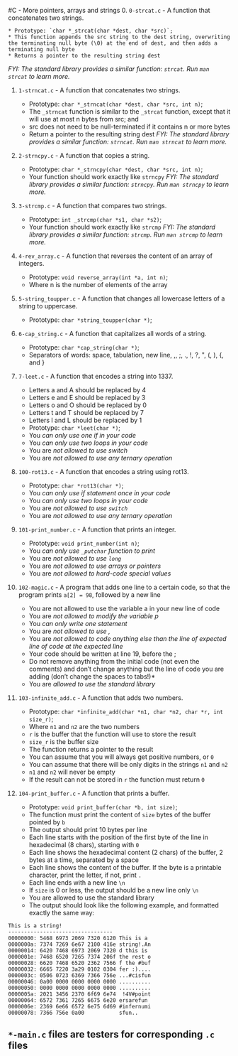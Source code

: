 #C - More pointers, arrays and strings
0. `0-strcat.c` - A function that concatenates two strings.

	* Prototype: `char *_strcat(char *dest, char *src)`;
	* This function appends the src string to the dest string, overwriting the terminating null byte (\0) at the end of dest, and then adds a terminating null byte
	* Returns a pointer to the resulting string dest
_FYI: The standard library provides a similar function: `strcat`. Run `man strcat` to learn more._

1. `1-strncat.c` - A function that concatenates two strings.

	* Prototype: `char *_strncat(char *dest, char *src, int n)`;
	* The `_strncat` function is similar to the `_strcat` function, except that
it will use at most n bytes from src; and
	* src does not need to be null-terminated if it contains n or more bytes
	* Return a pointer to the resulting string dest
_FYI: The standard library provides a similar function: `strncat`. Run `man strncat` to learn more._

2. `2-strncpy.c` - A function that copies a string.

	* Prototype: `char *_strncpy(char *dest, char *src, int n)`;
	* Your function should work exactly like `strncpy`
_FYI: The standard library provides a similar function: `strncpy`. Run `man strncpy` to learn more._

3. `3-strcmp.c` - A function that compares two strings.

	* Prototype: `int _strcmp(char *s1, char *s2)`;
	* Your function should work exactly like `strcmp`
_FYI: The standard library provides a similar function: `strcmp`. Run `man strcmp` to learn more._

4. `4-rev_array.c` - A function that reverses the content of an array of integers.

	* Prototype: `void reverse_array(int *a, int n)`;
	* Where n is the number of elements of the array

5. `5-string_toupper.c` - A function that changes all lowercase letters of a string to uppercase.

	* Prototype: `char *string_toupper(char *)`;

6. `6-cap_string.c` - A function that capitalizes all words of a string.

	* Prototype: `char *cap_string(char *)`;
	* Separators of words: space, tabulation, new line, ,, ;, ., !, ?, ", (, ), {, and }

7. `7-leet.c` - A function that encodes a string into 1337.

	* Letters a and A should be replaced by 4
	* Letters e and E should be replaced by 3
	* Letters o and O should be replaced by 0
	* Letters t and T should be replaced by 7
	* Letters l and L should be replaced by 1
	* Prototype: `char *leet(char *)`;
	* You *can only use one if in your code*
	* You *can only use two loops in your code*
	* You are *not allowed to use switch*
	* You are *not allowed to use any ternary operation*

8. `100-rot13.c` - A function that encodes a string using rot13.

	* Prototype: `char *rot13(char *)`;
	* You *can only use if statement once in your code*
	* You *can only use two loops in your code*
	* You are *not allowed to use `switch`*
	* You are *not allowed to use any ternary operation*

9. `101-print_number.c` - A function that prints an integer.

	* Prototype: `void print_number(int n)`;
	* You *can only use `_putchar` function to print*
	* You are *not allowed to use `long`*
	* You are *not allowed to use arrays or pointers*
	* You are *not allowed to hard-code special values*

10. `102-magic.c` - A program that adds one line to a certain code, so that the program prints `a[2] = 98`, followed by a new line

	* You are not allowed to use the variable a in your new line of code
	* You are *not allowed to modify the variable p*
	* You *can only write one statement*
	* You are *not allowed to use ,*
	* You are *not allowed to code anything else than the line of expected line of code at the expected line*
	* Your code should be written at line 19, before the ;
	* Do not remove anything from the initial code (not even the comments)
and don’t change anything but the line of code you are adding (don’t change the spaces to tabs!)*
	* You are *allowed to use the standard library*

11. `103-infinite_add.c` - A function that adds two numbers.

	* Prototype: `char *infinite_add(char *n1, char *n2, char *r, int size_r)`;
	* Where `n1` and `n2` are the two numbers
	* `r` is the buffer that the function will use to store the result
	* `size_r` is the buffer size
	* The function returns a pointer to the result
	* You can assume that you will always get positive numbers, or `0`
	* You can assume that there will be only digits in the strings `n1` and `n2`
	* `n1` and `n2` will never be empty
	* If the result can not be stored in `r` the function must return `0`

12. `104-print_buffer.c` - A function that prints a buffer.

	* Prototype: `void print_buffer(char *b, int size)`;
	* The function must print the content of `size` bytes of the buffer pointed by `b`
	* The output should print 10 bytes per line
	* Each line starts with the position of the first byte of the line in hexadecimal (8 chars), starting with `0`
	* Each line shows the hexadecimal content (2 chars) of the buffer, 2 bytes at a time, separated by a space
	* Each line shows the content of the buffer. If the byte is a printable character, print the letter, if not, print `.`
	* Each line ends with a new line `\n`
	* If `size` is 0 or less, the output should be a new line only `\n`
	* You are allowed to use the standard library
	* The output should look like the following example, and formatted exactly the same way:
```
This is a string!
---------------------------------
00000000: 5468 6973 2069 7320 6120 This is a 
0000000a: 7374 7269 6e67 2100 416e string!.An
00000014: 6420 7468 6973 2069 7320 d this is 
0000001e: 7468 6520 7265 7374 206f the rest o
00000028: 6620 7468 6520 2362 7566 f the #buf
00000032: 6665 7220 3a29 0102 0304 fer :)....
0000003c: 0506 0723 6369 7366 756e ...#cisfun
00000046: 0a00 0000 0000 0000 0000 ..........
00000050: 0000 0000 0000 0000 0000 ..........
0000005a: 2021 3456 2370 6f69 6e74  !4V#point
00000064: 6572 7361 7265 6675 6e20 ersarefun 
0000006e: 2369 6e66 6572 6e75 6d69 #infernumi
00000078: 7366 756e 0a00           sfun..
```

## `*-main.c` files are testers for corresponding `.c` files
